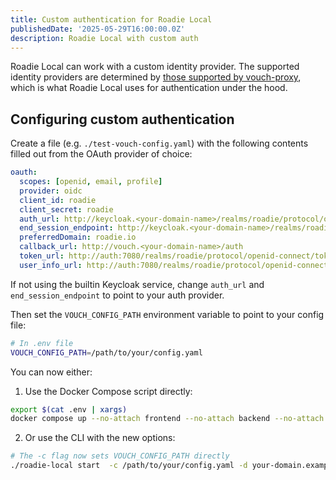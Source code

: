 ```yaml
---
title: Custom authentication for Roadie Local
publishedDate: '2025-05-29T16:00:00.0Z'
description: Roadie Local with custom auth
---
```


Roadie Local can work with a custom identity provider. The supported identity providers are
determined by [those supported by vouch-proxy](https://github.com/vouch/vouch-proxy/tree/v0.27.1/config), which is what Roadie Local uses for authentication
under the hood.

## Configuring custom authentication

Create a file (e.g. `./test-vouch-config.yaml`) with the following contents filled out from the OAuth provider of choice:

```yaml
oauth:
  scopes: [openid, email, profile]
  provider: oidc
  client_id: roadie
  client_secret: roadie
  auth_url: http://keycloak.<your-domain-name>/realms/roadie/protocol/openid-connect/auth
  end_session_endpoint: http://keycloak.<your-domain-name>/realms/roadie/protocol/openid-connect/logout
  preferredDomain: roadie.io
  callback_url: http://vouch.<your-domain-name>/auth
  token_url: http://auth:7080/realms/roadie/protocol/openid-connect/token
  user_info_url: http://auth:7080/realms/roadie/protocol/openid-connect/userinfo
```

If not using the builtin Keycloak service, change `auth_url` and `end_session_endpoint` to point to your auth provider. 

Then set the `VOUCH_CONFIG_PATH` environment variable to point to your config file:

```bash
# In .env file
VOUCH_CONFIG_PATH=/path/to/your/config.yaml
```

You can now either:

1. Use the Docker Compose script directly:

```bash
export $(cat .env | xargs) 
docker compose up --no-attach frontend --no-attach backend --no-attach database
```

2. Or use the CLI with the new options:

```bash
# The -c flag now sets VOUCH_CONFIG_PATH directly
./roadie-local start  -c /path/to/your/config.yaml -d your-domain.example.com -p https 
```
